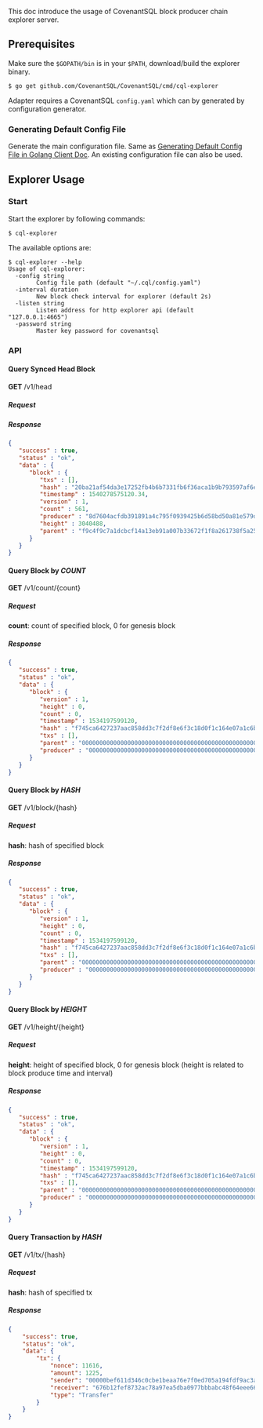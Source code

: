 This doc introduce the usage of CovenantSQL block producer chain explorer server.

## Prerequisites

Make sure the ```$GOPATH/bin``` is in your ```$PATH```, download/build the explorer binary.

```shell
$ go get github.com/CovenantSQL/CovenantSQL/cmd/cql-explorer
```

Adapter requires a CovenantSQL ```config.yaml``` which can by generated by configuration generator.  

### Generating Default Config File

Generate the main configuration file. Same as [Generating Default Config File in Golang Client Doc](https://github.com/CovenantSQL/CovenantSQL/tree/develop/client#generating-default-config-file). An existing configuration file can also be used.

## Explorer Usage

### Start

Start the explorer by following commands:

```shell
$ cql-explorer
```

The available options are:

```shell
$ cql-explorer --help
Usage of cql-explorer:
  -config string
    	Config file path (default "~/.cql/config.yaml")
  -interval duration
    	New block check interval for explorer (default 2s)
  -listen string
    	Listen address for http explorer api (default "127.0.0.1:4665")
  -password string
        Master key password for covenantsql
```

### API

#### Query Synced Head Block

**GET** /v1/head

##### Request

##### Response

```json
{
   "success" : true,
   "status" : "ok",
   "data" : {
      "block" : {
         "txs" : [],
         "hash" : "20ba21af54da3e17252fb4b6b7331fb6f36aca1b9b793597af6ef46faad34dea",
         "timestamp" : 1540278575120.34,
         "version" : 1,
         "count" : 561,
         "producer" : "8d7604acfdb391891a4c795f0939425b6d58bd50a81e579d15f06ecd381ad549",
         "height" : 3040488,
         "parent" : "f9c4f9c7a1dcbcf14a13eb91a007b33672f1f8a261738f5a25fee27c3ccaa584"
      }
   }
}
```

#### Query Block by _COUNT_

**GET** /v1/count/{count}

##### Request

__count__: count of specified block, 0 for genesis block

##### Response

```json
{
   "success" : true,
   "status" : "ok",
   "data" : {
      "block" : {
         "version" : 1,
         "height" : 0,
         "count" : 0,
         "timestamp" : 1534197599120,
         "hash" : "f745ca6427237aac858dd3c7f2df8e6f3c18d0f1c164e07a1c6b8eebeba6b154",
         "txs" : [],
         "parent" : "0000000000000000000000000000000000000000000000000000000000000001",
         "producer" : "0000000000000000000000000000000000000000000000000000000000000001"
      }
   }
}
```

#### Query Block by _HASH_

**GET** /v1/block/{hash}

##### Request

__hash__: hash of specified block

##### Response

```json
{
   "success" : true,
   "status" : "ok",
   "data" : {
      "block" : {
         "version" : 1,
         "height" : 0,
         "count" : 0,
         "timestamp" : 1534197599120,
         "hash" : "f745ca6427237aac858dd3c7f2df8e6f3c18d0f1c164e07a1c6b8eebeba6b154",
         "txs" : [],
         "parent" : "0000000000000000000000000000000000000000000000000000000000000001",
         "producer" : "0000000000000000000000000000000000000000000000000000000000000001"
      }
   }
}
```

#### Query Block by _HEIGHT_

**GET** /v1/height/{height}

##### Request

__height__: height of specified block, 0 for genesis block (height is related to block produce time and interval)

##### Response

```json
{
   "success" : true,
   "status" : "ok",
   "data" : {
      "block" : {
         "version" : 1,
         "height" : 0,
         "count" : 0,
         "timestamp" : 1534197599120,
         "hash" : "f745ca6427237aac858dd3c7f2df8e6f3c18d0f1c164e07a1c6b8eebeba6b154",
         "txs" : [],
         "parent" : "0000000000000000000000000000000000000000000000000000000000000001",
         "producer" : "0000000000000000000000000000000000000000000000000000000000000001"
      }
   }
}
```

#### Query Transaction by _HASH_

**GET** /v1/tx/{hash}

##### Request

__hash__: hash of specified tx

##### Response

```json
{
    "success": true,
    "status": "ok",
    "data": {
        "tx": {
            "nonce": 11616,
            "amount": 1225,
            "sender": "00000bef611d346c0cbe1beaa76e7f0ed705a194fdf9ac3a248ec70e9c198bf9",
            "receiver": "676b12fef8732ac78a97ea5dba0977bbbabc48f64eee66f09be89a589297e567",
            "type": "Transfer"
        }
    }
}
```
